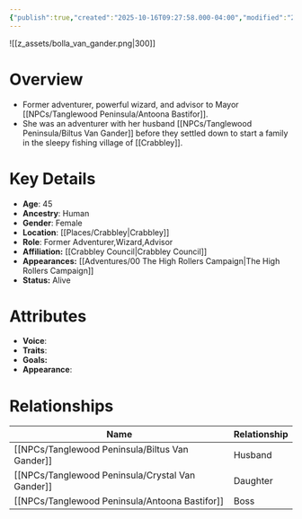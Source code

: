 ```yaml
---
{"publish":true,"created":"2025-10-16T09:27:58.000-04:00","modified":"2025-10-16T14:02:58.286-04:00","published":"2025-10-16T14:02:58.286-04:00","cssclasses":"","Age":"45","Ancestry":"Human","Gender":"Female","Location":["[[Places/Crabbley]]"],"Role":["Former Adventurer","Wizard","Advisor"],"Affiliation":["[[Crabbley Council]]"],"Appearances":["[[00 The High Rollers Campaign|The High Rollers Campaign]]"],"Status":"Alive"}
---
```


![[z_assets/bolla_van_gander.png|300]]

# Overview
- Former adventurer, powerful wizard, and advisor to Mayor [[NPCs/Tanglewood Peninsula/Antoona Bastifor]].
- She was an adventurer with her husband [[NPCs/Tanglewood Peninsula/Biltus Van Gander]] before they settled down to start a family in the sleepy fishing village of [[Crabbley]].

# Key Details
- **Age**: 45
- **Ancestry**: Human
- **Gender**: Female
- **Location**: [[Places/Crabbley\|Crabbley]]
- **Role**: Former Adventurer,Wizard,Advisor
- **Affiliation:** [[Crabbley Council\|Crabbley Council]]
- **Appearances:** [[Adventures/00 The High Rollers Campaign\|The High Rollers Campaign]]
- **Status:** Alive

# Attributes
- **Voice**: 
- **Traits**: 
- **Goals:** 
- **Appearance**: 

# Relationships

| Name                   | Relationship |
| ---------------------- | ------------ |
| [[NPCs/Tanglewood Peninsula/Biltus Van Gander]]  | Husband      |
| [[NPCs/Tanglewood Peninsula/Crystal Van Gander]] | Daughter     |
| [[NPCs/Tanglewood Peninsula/Antoona Bastifor]]   | Boss         |
